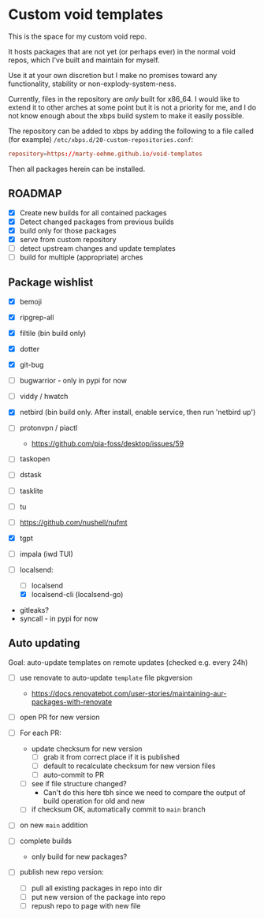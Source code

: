 # Custom void templates

This is the space for my custom void repo.

It hosts packages that are not yet (or perhaps ever) in the normal void repos,
which I've built and maintain for myself.

Use it at your own discretion but I make no promises toward any functionality, stability or non-explody-system-ness.

Currently, files in the repository are _only_ built for x86_64.
I would like to extend it to other arches at some point but it is not a priority for me,
and I do not know enough about the xbps build system to make it easily possible.

The repository can be added to xbps by adding the following to a file called (for example) `/etc/xbps.d/20-custom-repositories.conf`:

```conf
repository=https://marty-oehme.github.io/void-templates
```

Then all packages herein can be installed.

## ROADMAP

- [x] Create new builds for all contained packages
- [x] Detect changed packages from previous builds
- [x] build only for those packages
- [x] serve from custom repository
- [ ] detect upstream changes and update templates
- [ ] build for multiple (appropriate) arches

## Package wishlist

- [x] bemoji
- [x] ripgrep-all
- [x] filtile (bin build only)
- [x] dotter
- [x] git-bug
- [ ] bugwarrior - only in pypi for now
- [ ] viddy / hwatch
- [x] netbird (bin build only. After install, enable service, then run 'netbird up')
- [ ] protonvpn / piactl
  - <https://github.com/pia-foss/desktop/issues/59>
- [ ] taskopen
- [ ] dstask
- [ ] tasklite
- [ ] tu
- [ ] <https://github.com/nushell/nufmt>
- [x] tgpt

- [ ] impala (iwd TUI)
- [ ] localsend:

  - [ ] localsend
  - [x] localsend-cli (localsend-go)

- gitleaks?
- syncall - in pypi for now

## Auto updating

Goal: auto-update templates on remote updates (checked e.g. every 24h)

- [ ] use renovate to auto-update `template` file pkgversion
  - <https://docs.renovatebot.com/user-stories/maintaining-aur-packages-with-renovate>
- [ ] open PR for new version
- [ ] For each PR:

  - update checksum for new version
    - [ ] grab it from correct place if it is published
    - [ ] default to recalculate checksum for new version files
    - [ ] auto-commit to PR
  - [ ] see if file structure changed?
    - Can't do this here tbh since we need to compare the output of build operation for old and new
  - [ ] if checksum OK, automatically commit to `main` branch

- [ ] on new `main` addition
- [ ] complete builds

  - only build for new packages?

- [ ] publish new repo version:
  - [ ] pull all existing packages in repo into dir
  - [ ] put new version of the package into repo
  - [ ] repush repo to page with new file
